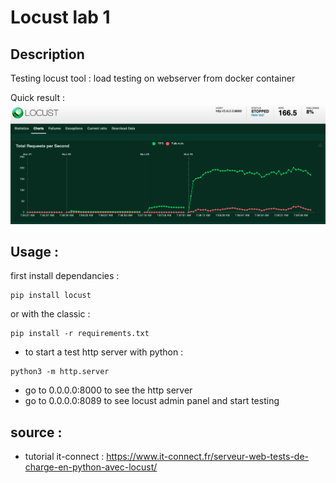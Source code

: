 # Locust lab 1 

## Description 

Testing locust tool : load testing on webserver from docker container

Quick result :
![locsut img](images/locust1.png)

## Usage :

first install dependancies :
``` 
pip install locust
```
or with the classic : 
```
pip install -r requirements.txt
```

- to start a test http server with python :
```
python3 -m http.server
```

- go to 0.0.0.0:8000 to see the http server
- go to 0.0.0.0:8089 to see locust admin panel and start testing

## source : 

- tutorial it-connect : https://www.it-connect.fr/serveur-web-tests-de-charge-en-python-avec-locust/